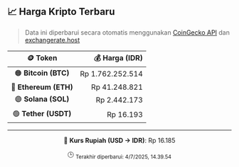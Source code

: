

<!-- HARGA_KRIPTO -->
## 📈 Harga Kripto Terbaru

> Data ini diperbarui secara otomatis menggunakan [CoinGecko API](https://www.coingecko.com/) dan [exchangerate.host](https://exchangerate.host/)

<div align="center">

| 🪙 Token | 💰 Harga (IDR) |
|:------:|---------------:|
| 🟠 **Bitcoin (BTC)**   | Rp 1.762.252.514 |
| 🔵 **Ethereum (ETH)**  | Rp 41.248.821 |
| 🟣 **Solana (SOL)**    | Rp 2.442.173 |
| 🟢 **Tether (USDT)**   | Rp 16.193 |

---

💱 **Kurs Rupiah (USD → IDR)**: Rp 16.185

🕒 <sub>Terakhir diperbarui: 4/7/2025, 14.39.54</sub>

</div>
<!-- /HARGA_KRIPTO -->